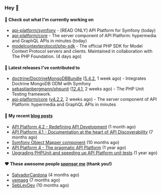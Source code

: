 ### Hey 👋

#### 👷 Check out what I'm currently working on

- [api-platform/symfony](https://github.com/api-platform/symfony) - [READ ONLY] API Platform for Symfony (today)
- [api-platform/core](https://github.com/api-platform/core) - The server component of API Platform: hypermedia and GraphQL APIs in minutes (today)
- [modelcontextprotocol/php-sdk](https://github.com/modelcontextprotocol/php-sdk) - The official PHP SDK for Model Context Protocol servers and clients. Maintained in collaboration with The PHP Foundation. (4 days ago)

#### 🔭 Latest releases I've contributed to

- [doctrine/DoctrineMongoDBBundle](https://github.com/doctrine/DoctrineMongoDBBundle) ([5.4.2](https://github.com/doctrine/DoctrineMongoDBBundle/releases/tag/5.4.2), 1 week ago) - Integrates Doctrine MongoDB ODM with Symfony
- [sebastianbergmann/phpunit](https://github.com/sebastianbergmann/phpunit) ([12.4.1](https://github.com/sebastianbergmann/phpunit/releases/tag/12.4.1), 2 weeks ago) - The PHP Unit Testing framework.
- [api-platform/core](https://github.com/api-platform/core) ([v4.2.2](https://github.com/api-platform/core/releases/tag/v4.2.2), 2 weeks ago) - The server component of API Platform: hypermedia and GraphQL APIs in minutes

#### 📜 My recent [blog posts](https://soyuka.me)

- [API Platform 4.2 - Redefining API Development](https://soyuka.me/api-platform-4-2-redefining-api-development/) (1 month ago)
- [API Platform 4.1 - Documentation at the heart of API Discoverability](https://soyuka.me/api-platform-4-1-documentation-heart-api-discoverability/) (7 months ago)
- [Symfony Object Mapper component](https://soyuka.me/symfony-object-mapper-component/) (10 months ago)
- [API Platform 4 - The pragmatic API Platform](https://soyuka.me/api-platform-4-the-pragmatic-api-platform/) (1 year ago)
- [Upgrading PHPUnit and speeding up API Platform unit tests](https://soyuka.me/upgrading-phpunit-and-speeding-up-api-platform-unit-tests/) (1 year ago)

#### ❤️ These awesome people [sponsor me](https://github.com/sponsors/soyuka) (thank you!)

- [SalvadorCardona](https://github.com/SalvadorCardona) (4 months ago)
- [vemaeg](https://github.com/vemaeg) (7 months ago)
- [SebLevDev](https://github.com/SebLevDev) (10 months ago)
